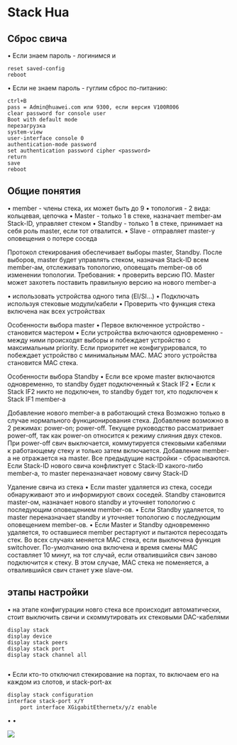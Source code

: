 # Stack Hua
## Сброс свича
• Если знаем пароль - логинимся и 
```
reset saved-config
reboot
```
• Если не знаем пароль - гуглим сброс по-питанию:
```
ctrl+B
pass = Admin@huawei.com или 9300, если версия V100R006
clear password for console user
Boot with default mode
перезагрузка 
system-view
user-interface console 0
authentication-mode password
set authentication password cipher <password>
return
save
reboot
```

## Общие понятия
• member - члены стека, их может быть до 9
• топология - 2 вида: кольцевая, цепочка
• Master - только 1 в стеке, назначает member-ам Stack-ID, управляет стеком
• Standby - только 1 в стеке, принимает на себя роль master, если тот отвалится.
• Slave - отправляет master-у оповещения о потере соседа

Протокол стекирования обеспечивает выборы master, Standby. После выборов, master будет управлять стеком, назначая Stack-ID всем member-ам, отслеживать топологию, оповещать member-ов об изменении топологии.
Требования:
• проверить версию ПО. Master может захотеть поставить правильную версию на нового member-а

• использовать устройства одного типа (EI/SI...)
• Подключать используя стековые модули/кабели
• Проверить что функция стека включена нак всех устройствах

Особенности выбора master
• Первое включенное устройство - становится мастером
• Если устройства включаются одновременно - между ними происходят выборы и побеждает устройство с максимальным priority. Если приоритет не конфигурировался, то побеждает устройство с минимальным MAC. MAC этого устройства становится MAC стека.

Особенности выбора Standby
• Если все кроме master включаются одновременно, то standby будет подключенный к Stack IF2
• Если к Stack IF2 никто не подключен, то standby будет тот, кто подключен к Stack IF1 member-а

Добавление нового member-а в работающий стека
Возможно только в случае нормального функционирования стека. Добавление возможно в 2 режимах: power-on; power-off. Текущее руководство рассматривает power-off, так как power-on относится к режиму слияния двух стеков. 
При power-off свич выключается, коммутируется стековыми кабелями к работающему стеку и только затем включается. Добавление member-а не отражается на master. Все предыдущие настройки - сбрасываются. Если Stack-ID нового свича конфликтует с Stack-ID какого-либо member-а, то master переназначает новому свичу Stack-ID

Удаление свича из стека
• Если master удаляется из стека, соседи обнаруживают это и информируют своих соседей. Standby становится master-ом, назначает нового standby и уточняет топологию с последующим оповещением member-ов.
• Если Standby удаляется, то master переназначает standby и уточняет топологию с последующим оповещением member-ов.
• Если Master и Standby одновременно удаляется, то оставшиеся member рестартуют и пытаются пересоздать стек. 
Во всех случаях меняется MAC стека, если выключена функция switchover. По-умолчанию она включена и время смены MAC составляет 10 минут, на тот случай, если отвалившийся свич заново подключится к стеку. В этом случае, MAC стека не поменяется, а отвалившийся свич станет уже slave-ом. 

## этапы настройки
• на этапе конфигурации новго стека все происходит автоматически, стоит выключить свичи и скоммутировать их стековыми DAC-кабелями
```
display stack
display device
display stack peers
display stack port
display stack channel all
	
```
• 
Если кто-то отключил стекирование на портах, то включаем его на каждом из слотов, и stack-port-ах
```
display stack configuration
interface stack-port x/Y
	port interface XGigabitEthernetx/y/z enable
```
• 
• 

![](pictures/M3_l2_1.jpg)
